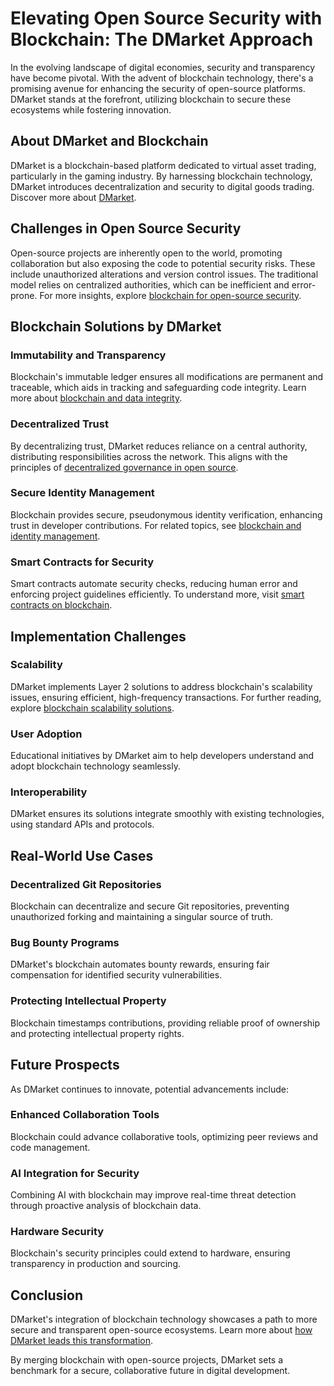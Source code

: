 # Elevating Open Source Security with Blockchain: The DMarket Approach

In the evolving landscape of digital economies, security and transparency have become pivotal. With the advent of blockchain technology, there's a promising avenue for enhancing the security of open-source platforms. DMarket stands at the forefront, utilizing blockchain to secure these ecosystems while fostering innovation.

## About DMarket and Blockchain

DMarket is a blockchain-based platform dedicated to virtual asset trading, particularly in the gaming industry. By harnessing blockchain technology, DMarket introduces decentralization and security to digital goods trading. Discover more about [DMarket](https://dmarket.com).

## Challenges in Open Source Security

Open-source projects are inherently open to the world, promoting collaboration but also exposing the code to potential security risks. These include unauthorized alterations and version control issues. The traditional model relies on centralized authorities, which can be inefficient and error-prone. For more insights, explore [blockchain for open-source security](https://www.license-token.com/wiki/blockchain-technology-for-open-source-security).

## Blockchain Solutions by DMarket

### Immutability and Transparency

Blockchain's immutable ledger ensures all modifications are permanent and traceable, which aids in tracking and safeguarding code integrity. Learn more about [blockchain and data integrity](https://www.license-token.com/wiki/blockchain-and-data-integrity).

### Decentralized Trust

By decentralizing trust, DMarket reduces reliance on a central authority, distributing responsibilities across the network. This aligns with the principles of [decentralized governance in open source](https://www.license-token.com/wiki/decentralized-governance-in-open-source).

### Secure Identity Management

Blockchain provides secure, pseudonymous identity verification, enhancing trust in developer contributions. For related topics, see [blockchain and identity management](https://www.license-token.com/wiki/blockchain-and-identity-management).

### Smart Contracts for Security

Smart contracts automate security checks, reducing human error and enforcing project guidelines efficiently. To understand more, visit [smart contracts on blockchain](https://www.license-token.com/wiki/smart-contracts-on-blockchain).

## Implementation Challenges

### Scalability

DMarket implements Layer 2 solutions to address blockchain's scalability issues, ensuring efficient, high-frequency transactions. For further reading, explore [blockchain scalability solutions](https://www.license-token.com/wiki/blockchain-scalability-solutions).

### User Adoption

Educational initiatives by DMarket aim to help developers understand and adopt blockchain technology seamlessly.

### Interoperability

DMarket ensures its solutions integrate smoothly with existing technologies, using standard APIs and protocols.

## Real-World Use Cases

### Decentralized Git Repositories

Blockchain can decentralize and secure Git repositories, preventing unauthorized forking and maintaining a singular source of truth.

### Bug Bounty Programs

DMarket's blockchain automates bounty rewards, ensuring fair compensation for identified security vulnerabilities.

### Protecting Intellectual Property

Blockchain timestamps contributions, providing reliable proof of ownership and protecting intellectual property rights.

## Future Prospects

As DMarket continues to innovate, potential advancements include:

### Enhanced Collaboration Tools

Blockchain could advance collaborative tools, optimizing peer reviews and code management.

### AI Integration for Security

Combining AI with blockchain may improve real-time threat detection through proactive analysis of blockchain data.

### Hardware Security

Blockchain's security principles could extend to hardware, ensuring transparency in production and sourcing.

## Conclusion

DMarket's integration of blockchain technology showcases a path to more secure and transparent open-source ecosystems. Learn more about [how DMarket leads this transformation](https://dmarket.com).

By merging blockchain with open-source projects, DMarket sets a benchmark for a secure, collaborative future in digital development.